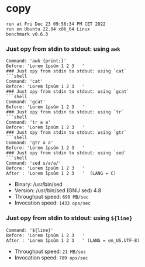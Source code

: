 # copy
 
    run at Fri Dec 23 09:56:34 PM CET 2022
    run on Ubuntu 22.04 x86_64 Linux
    benchmark v0.6.3
 
### Just opy from stdin to stdout: using `awk`
```shell
Command: 'awk {print;}'
Before: 'Lorem îpsûm 1 2 3   '
### Just opy from stdin to stdout: using `cat`
```shell
Command: 'cat'
Before: 'Lorem îpsûm 1 2 3   '
### Just opy from stdin to stdout: using `gcat`
```shell
Command: 'gcat'
Before: 'Lorem îpsûm 1 2 3   '
### Just opy from stdin to stdout: using `tr`
```shell
Command: 'tr a a'
Before: 'Lorem îpsûm 1 2 3   '
### Just opy from stdin to stdout: using `gtr`
```shell
Command: 'gtr a a'
Before: 'Lorem îpsûm 1 2 3   '
### Just opy from stdin to stdout: using `sed`
```shell
Command: 'sed s/a/a/'
Before: 'Lorem îpsûm 1 2 3   '
After : 'Lorem îpsûm 1 2 3   '  (LANG = C)
```
* Binary: /usr/bin/sed
* Version: /usr/bin/sed (GNU sed) 4.8
* Throughput speed: `690 MB/sec`
* Invocation speed: `1433 ops/sec`

### Just opy from stdin to stdout: using `${line}`
```shell
Command: '${line}'
Before: 'Lorem îpsûm 1 2 3   '
After : 'Lorem îpsûm 1 2 3   ' (LANG = en_US.UTF-8)
```
* Throughput speed: `21 MB/sec`
* Invocation speed: `789 ops/sec`

